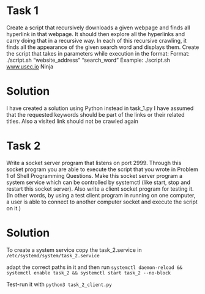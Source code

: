 # Task 1
Create a script that recursively downloads a given webpage and finds all hyperlink in that
webpage. It should then explore all the hyperlinks and carry doing that in a recursive way. In
each of this recursive crawling, it finds all the appearance of the given search word and
displays them.
Create the script that takes in parameters while execution in the format:
Format: ./script.sh “website_address” “search_word”
Example: ./script.sh www.usec.io Ninja

# Solution
I have created a solution using Python instead in task_1.py
I have assumed that the requested keywords should be part of the links or their related titles. 
Also a visited link should not be crawled again

# Task 2
Write a socket server program that listens on port 2999. Through this socket program you are able to
execute the script that you wrote in Problem 1 of Shell Programming Questions. Make this socket
server program a system service which can be controlled by systemctl (like start, stop and restart
this socket server). Also write a client socket program for testing it. (In other words, by using a test
client program in running on one computer, a user is able to connect to another computer socket
and execute the script on it.)

# Solution
To create a system service copy the task_2.service in
`/etc/systemd/system/task_2.service`

adapt the correct paths in it and then run
`systemctl daemon-reload && systemctl enable task_2 && systemctl start task_2 --no-block`

Test-run it with
`python3 task_2_client.py`

